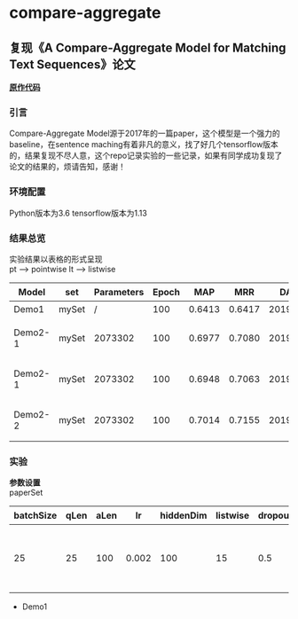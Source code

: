 # compare-aggregate
## 复现《A Compare-Aggregate Model for Matching Text Sequences》论文
[**原作代码**](https://github.com/shuohangwang/SeqMatchSeq/blob/master/wikiqa/compAggWikiqa.lua)
### 引言
Compare-Aggregate Model源于2017年的一篇paper，这个模型是一个强力的baseline，在sentence maching有着非凡的意义，找了好几个tensorflow版本的，结果复现不尽人意，这个repo记录实验的一些记录，如果有同学成功复现了论文的结果的，烦请告知，感谢！

### 环境配置
  
  Python版本为3.6
  tensorflow版本为1.13 
  
### 结果总览
实验结果以表格的形式呈现  
pt --> pointwise
lt --> listwise

|Model|set|Parameters|Epoch|MAP|MRR|DATE|Datatype|备注|  
|-|-|-|-|-|-|-|-|-|
|Demo1|mySet|/|100|0.6413|0.6417|2019.4.23|pt|无|
|Demo2-1|mySet|2073302|100|0.6977|0.7080|2019.4.23|pt|验证集达到0.77/0.78|
|Demo2-1|mySet|2073302|100|0.6948|0.7063|2019.4.23|pt|验证集达到0.75/0.77|
|Demo2-2|mySet|2073302|100|0.7014|0.7155|2019.4.23|pt|验证集达到0.75/0.76|



### 实验
**参数设置**  
paperSet  

|batchSize|qLen|aLen|lr|hiddenDim|listwise|dropout|备注|  
|-|-|-|-|-|-|-|-|
|25|25|100|0.002|100|15|0.5|句子长度，listwise，dropout自己设定|

- Demo1  


